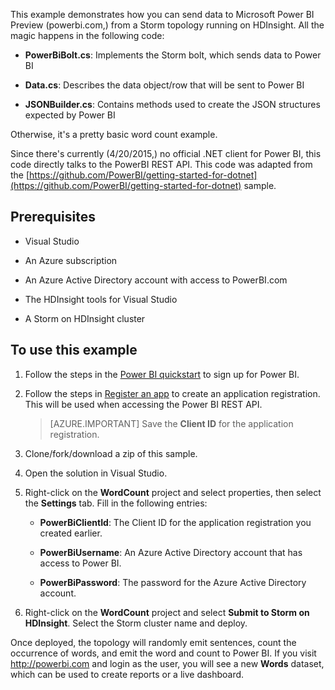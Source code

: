 This example demonstrates how you can send data to Microsoft Power BI Preview (powerbi.com,) from a Storm topology running on HDInsight. All the magic happens in the following code:

* **PowerBiBolt.cs**: Implements the Storm bolt, which sends data to Power BI

* **Data.cs**: Describes the data object/row that will be sent to Power BI

* **JSONBuilder.cs**: Contains methods used to create the JSON structures expected by Power BI

Otherwise, it's a pretty basic word count example.

Since there's currently (4/20/2015,) no official .NET client for Power BI, this code directly talks to the PowerBI REST API. This code was adapted from the [https://github.com/PowerBI/getting-started-for-dotnet](https://github.com/PowerBI/getting-started-for-dotnet) sample.

## Prerequisites

* Visual Studio

* An Azure subscription

* An Azure Active Directory account with access to PowerBI.com

* The HDInsight tools for Visual Studio

* A Storm on HDInsight cluster

## To use this example

1. Follow the steps in the [Power BI quickstart](https://msdn.microsoft.com/en-US/library/dn931989.aspx) to sign up for Power BI.

2. Follow the steps in [Register an app](https://msdn.microsoft.com/en-US/library/dn877542.aspx) to create an application registration. This will be used when accessing the Power BI REST API.

    > [AZURE.IMPORTANT] Save the **Client ID** for the application registration.

3. Clone/fork/download a zip of this sample.

4. Open the solution in Visual Studio.

5. Right-click on the **WordCount** project and select properties, then select the **Settings** tab. Fill in the following entries:

	* **PowerBiClientId**: The Client ID for the application registration you created earlier.

    * **PowerBiUsername**: An Azure Active Directory account that has access to Power BI.

    * **PowerBiPassword**: The password for the Azure Active Directory account.

6. Right-click on the **WordCount** project and select **Submit to Storm on HDInsight**. Select the Storm cluster name and deploy.

Once deployed, the topology will randomly emit sentences, count the occurrence of words, and emit the word and count to Power BI. If you visit http://powerbi.com and login as the user, you will see a new **Words** dataset, which can be used to create reports or a live dashboard. 
